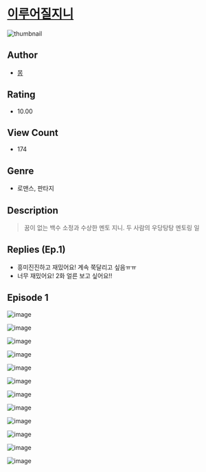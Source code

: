 # [이루어질지니](https://comic.naver.com/challenge/list?titleId=811398)
![thumbnail](https://image-comic.pstatic.net/user_contents_data/challenge_comic/2023/05/25/365293/upload_3774919625832542518_480x623.jpeg)

## Author
- [몽](https://comic.naver.com/artistTitle?id=365293)

## Rating
- 10.00

## View Count
- 174

## Genre
- 로맨스, 판타지

## Description
> 꿈이 없는 백수 소정과 수상한 멘토 지니. 두 사람의 우당탕탕 멘토링 일

## Replies (Ep.1)
- 흥미진진하고 재밌어요! 계속 쭉달리고 싶음ㅠㅠ
- 너무 재밌어요! 2화 얼른 보고 싶어요!!

## Episode 1
![image](https://image-comic.pstatic.net/user_contents_data/challenge_comic/2023/05/25/365293/upload_4134920623333388900.jpeg)

![image](https://image-comic.pstatic.net/user_contents_data/challenge_comic/2023/05/25/365293/upload_7234526137789146213.jpeg)

![image](https://image-comic.pstatic.net/user_contents_data/challenge_comic/2023/05/25/365293/upload_7292561694481723747.jpeg)

![image](https://image-comic.pstatic.net/user_contents_data/challenge_comic/2023/05/25/365293/upload_4123152546136667953.jpeg)

![image](https://image-comic.pstatic.net/user_contents_data/challenge_comic/2023/05/25/365293/upload_4121980239107613538.jpeg)

![image](https://image-comic.pstatic.net/user_contents_data/challenge_comic/2023/05/25/365293/upload_7148963457276654131.jpeg)

![image](https://image-comic.pstatic.net/user_contents_data/challenge_comic/2023/05/25/365293/upload_4050477937905187120.jpeg)

![image](https://image-comic.pstatic.net/user_contents_data/challenge_comic/2023/05/25/365293/upload_3775203076390271329.jpeg)

![image](https://image-comic.pstatic.net/user_contents_data/challenge_comic/2023/05/25/365293/upload_7004334586699397476.jpeg)

![image](https://image-comic.pstatic.net/user_contents_data/challenge_comic/2023/05/25/365293/upload_7089563234871948134.jpeg)

![image](https://image-comic.pstatic.net/user_contents_data/challenge_comic/2023/05/25/365293/upload_7003157001159128418.jpeg)

![image](https://image-comic.pstatic.net/user_contents_data/challenge_comic/2023/05/25/365293/upload_4134640033995186738.jpeg)
